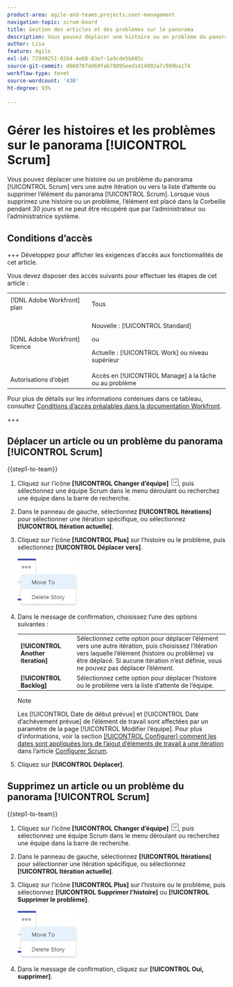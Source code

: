 ```yaml
---
product-area: agile-and-teams;projects;user-management
navigation-topic: scrum-board
title: Gestion des articles et des problèmes sur le panorama
description: Vous pouvez déplacer une histoire ou un problème du panorama Scrum vers une autre itération ou vers la liste d’attente ou supprimer l’élément du panorama Scrum. Lorsque vous supprimez une histoire ou un problème, l’élément est placé dans la Corbeille pendant 30 jours et ne peut être récupéré que par l’administrateur ou l’administratrice système.
author: Lisa
feature: Agile
exl-id: 72990251-0264-4e68-83ef-1a9cde5b685c
source-git-commit: d660707dd69fab78095eed1414092a7c909ba174
workflow-type: tm+mt
source-wordcount: '430'
ht-degree: 93%

---
```


# Gérer les histoires et les problèmes sur le panorama [!UICONTROL Scrum]

Vous pouvez déplacer une histoire ou un problème du panorama [!UICONTROL Scrum] vers une autre itération ou vers la liste d’attente ou supprimer l’élément du panorama [!UICONTROL Scrum]. Lorsque vous supprimez une histoire ou un problème, l’élément est placé dans la Corbeille pendant 30 jours et ne peut être récupéré que par l’administrateur ou l’administratrice système.

## Conditions d’accès

+++ Développez pour afficher les exigences d’accès aux fonctionnalités de cet article.

Vous devez disposer des accès suivants pour effectuer les étapes de cet article :

<table style="table-layout:auto"> 
 <tbody> 
  <tr> 
   <td role="rowheader">[!DNL Adobe Workfront] plan</td> 
   <td> <p>Tous</p> </td> 
  </tr> 
  <tr> 
   <td role="rowheader">[!DNL Adobe Workfront] licence</td> 
   <td> <p>Nouvelle : [!UICONTROL Standard]</p> 
   ou
   <p>Actuelle : [!UICONTROL Work] ou niveau supérieur</p> </td> 
  </tr>
   <tr> 
   <td role="rowheader">Autorisations d’objet</td> 
   <td>Accès en [!UICONTROL Manage] à la tâche ou au problème </td> 
  </tr>
 </tbody> 
</table>

Pour plus de détails sur les informations contenues dans ce tableau, consultez [Conditions d’accès préalables dans la documentation Workfront](/help/quicksilver/administration-and-setup/add-users/access-levels-and-object-permissions/access-level-requirements-in-documentation.md).

+++

## Déplacer un article ou un problème du panorama [!UICONTROL Scrum]

{{step1-to-team}}

1. Cliquez sur l’icône **[!UICONTROL Changer d’équipe]** ![Icône Changer d’équipe](assets/switch-team-icon.png), puis sélectionnez une équipe Scrum dans le menu déroulant ou recherchez une équipe dans la barre de recherche.
1. Dans le panneau de gauche, sélectionnez **[!UICONTROL Itérations]** pour sélectionner une itération spécifique, ou sélectionnez **[!UICONTROL Itération actuelle]**.
1. Cliquez sur l’icône **[!UICONTROL Plus]** sur l’histoire ou le problème, puis sélectionnez **[!UICONTROL Déplacer vers]**.

   ![Suppression ou déplacement d’une histoire du panorama Scrum](assets/scrum-delete-move-story.png)

1. Dans le message de confirmation, choisissez l’une des options suivantes :

   <table style="table-layout:auto">
    <tr>
        <td><strong>[!UICONTROL Another iteration]</strong></td>
        <td>Sélectionnez cette option pour déplacer l’élément vers une autre itération, puis choisissez l’itération vers laquelle l’élément (histoire ou problème) va être déplacé. Si aucune itération n’est définie, vous ne pouvez pas déplacer l’élément.</td>
    </tr>
    <tr>
        <td><strong>[!UICONTROL Backlog]</strong></td>
        <td>Sélectionnez cette option pour déplacer l’histoire ou le problème vers la liste d’attente de l’équipe.</td>
    </tr>
   </table>

   >[!NOTE]
   >
   >Les [!UICONTROL Date de début prévue] et [!UICONTROL Date d’achèvement prévue] de l’élément de travail sont affectées par un paramètre de la page [!UICONTROL Modifier l’équipe]. Pour plus d’informations, voir la section [[!UICONTROL Configurer] comment les dates sont appliquées lors de l’ajout d’éléments de travail à une itération](../../../agile/get-started-with-agile-in-workfront/configure-scrum.md#configur5) dans l’article [Configurer Scrum](../../../agile/get-started-with-agile-in-workfront/configure-scrum.md).

1. Cliquez sur **[!UICONTROL Déplacer]**.

## Supprimez un article ou un problème du panorama [!UICONTROL Scrum]

{{step1-to-team}}

1. Cliquez sur l’icône **[!UICONTROL Changer d’équipe]** ![Icône Changer d’équipe](assets/switch-team-icon.png), puis sélectionnez une équipe Scrum dans le menu déroulant ou recherchez une équipe dans la barre de recherche.
1. Dans le panneau de gauche, sélectionnez **[!UICONTROL Itérations]** pour sélectionner une itération spécifique, ou sélectionnez **[!UICONTROL Itération actuelle]**.
1. Cliquez sur l’icône **[!UICONTROL Plus]** sur l’histoire ou le problème, puis sélectionnez **[!UICONTROL Supprimer l’histoire]** ou **[!UICONTROL Supprimer le problème]**.

   ![Suppression ou déplacement d’une histoire du panorama Scrum](assets/scrum-delete-move-story.png)

1. Dans le message de confirmation, cliquez sur **[!UICONTROL Oui, supprimer]**.
